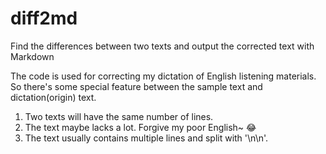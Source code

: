 # diff2md
Find the differences between two texts and output the corrected text with Markdown

The code is used for correcting my dictation of English listening materials. So there's some special feature between the sample text and dictation(origin) text.
1. Two texts will have the same number of lines.
2. The text maybe lacks a lot. Forgive my poor English~ 😂
3. The text usually contains multiple lines and split with '\n\n'.

